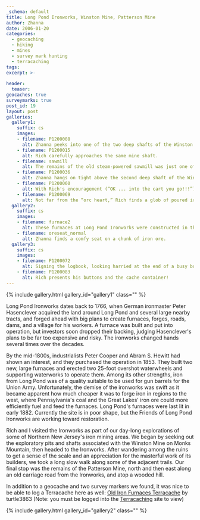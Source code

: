 ```yaml
---
_schema: default
title: Long Pond Ironworks, Winston Mine, Patterson Mine
author: Zhanna
date: 2006-01-20
categories:
  - geocaching
  - hiking
  - mines
  - survey mark hunting
  - terracaching
tags:
excerpt: >- 
  
header:
  teaser:
geocaches: true
surveymarks: true
post_id: 19
layout: post   
galleries:
  gallery1:
    suffix: cs
    images: 
    - filename: P1200008
      alt: Zhanna peeks into one of the two deep shafts of the Winston Mine complex.
    - filename: P1200015
      alt: Rich carefully approaches the same mine shaft.
    - filename: sawmill
      alt: The remains of the old steam-powered sawmill was just one of the interesting archaeological “discoveries” we made while hiking along the Sterling Ridge trail toward the furnaces at Long Pond Ironworks.  
    - filename: P1200036
      alt: Zhanna hangs on tight above the second deep shaft of the Winston Mine. This one was filled with water.     
    - filename: P1200060
      alt: With Rich's encouragement (“OK ... into the cart you go!!!”), Zhanna breaks the rules and plays around in this cart.
    - filename: P1200069
      alt: Not far from the “orc heart,” Rich finds a glob of poured iron.          
  gallery2:
    suffix: cs
    images: 
    - filename: furnace2
      alt: These furnaces at Long Pond Ironworks were constructed in the mid-1800s. They were used to produce iron for the Union Army's gun barrels during the Civil War.
    - filename: oreseat_normal
      alt: Zhanna finds a comfy seat on a chunk of iron ore.   
  gallery3:
    suffix: cs
    images: 
    - filename: P1200072
      alt: Signing the logbook, looking harried at the end of a busy but fabulous day!
    - filename: P1200083
      alt: Rich presents his buttons and the cache container!             
---      
```


{% include gallery.html gallery_id="gallery1" class="" %}

Long Pond Ironworks dates back to 1766, when German ironmaster Peter Hasenclever acquired the land around Long Pond and several large nearby tracts, and forged ahead with big plans to create furnaces, forges, roads, dams, and a village for his workers. A furnace was built and put into operation, but investors soon dropped their backing, judging Hasenclever's plans to be far too expensive and risky. The ironworks changed hands several times over the decades.

By the mid-1800s, industrialists Peter Cooper and Abram S. Hewitt had shown an interest, and they purchased the operation in 1853. They built two new, large furnaces and erected two 25-foot overshot waterwheels and supporting waterworks to operate them. Among its other strengths, iron from Long Pond was of a quality suitable to be used for gun barrels for the Union Army. Unfortunately, the demise of the ironworks was swift as it became apparent how much cheaper it was to forge iron in regions to the west, where Pennsylvania's coal and the Great Lakes' iron ore could more efficiently fuel and feed the furnaces. Long Pond's furnaces were last lit in early 1882. Currently the site is in poor shape, but the Friends of Long Pond Ironworks are working toward restoration.

Rich and I visited the Ironworks as part of our day-long explorations of some of Northern New Jersey's iron mining areas. We began by seeking out the exploratory pits and shafts associated with the Winston Mine on Monks Mountain, then headed to the Ironworks. After wandering among the ruins to get a sense of the scale and an appreciation for the masterful work of its builders, we took a long slow walk along some of the adjacent trails. Our final stop was the remains of the Patterson Mine, north and then east along an old carriage road from the Ironworks, and atop a wooded hill.

In addition to a geocache and two survey markers we found, it was nice to be able to log a Terracache here as well: [Old Iron Furnaces Terracache](https://play.terracaching.com/Cache/LC7X) by turtle3863 (Note: you must be logged into the [Terracaching](https://www.terracaching.com/) site to view)


{% include gallery.html gallery_id="gallery2" class="" %}



